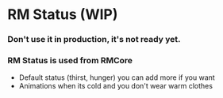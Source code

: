 # RM Status (WIP) 
### Don't use it in production, it's not ready yet.
### RM Status is used from RMCore
- Default status (thirst, hunger) you can add more if you want
- Animations when its cold and you don't wear warm clothes
